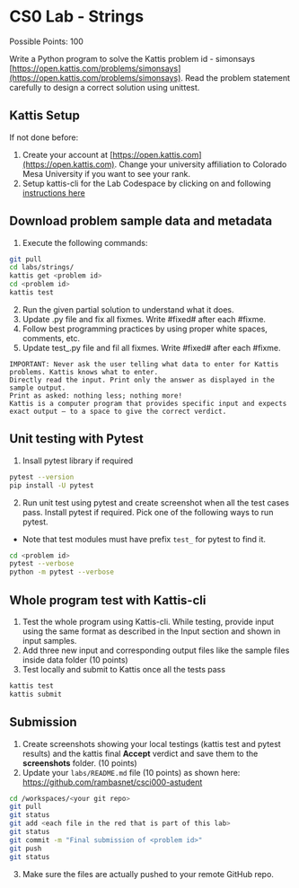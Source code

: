 # CS0 Lab - Strings

Possible Points: 100

Write a Python program to solve the Kattis problem id - simonsays [https://open.kattis.com/problems/simonsays](https://open.kattis.com/problems/simonsays). Read the problem statement carefully to design a correct solution using unittest.

## Kattis Setup

If not done before:

1. Create your account at [https://open.kattis.com](https://open.kattis.com). Change your university affiliation to Colorado Mesa University if you want to see your rank.
2. Setup kattis-cli for the Lab Codespace by clicking on and following [instructions here](https://coloradomesa365-my.sharepoint.com/:w:/g/personal/rbasnet_coloradomesa_edu/ESYiqurabGZJrIKmpCT4FnEBcw25QfcGjk_HK5PnRYbveA?e=xVLbe9)

## Download problem sample data and metadata

1. Execute the following commands:

```bash
git pull
cd labs/strings/
kattis get <problem id>
cd <problem id>
kattis test
```

2. Run the given partial solution to understand what it does.
3. Update <problem id>.py file and fix all fixmes. Write #fixed# after each #fixme.
4. Follow best programming practices by using proper white spaces, comments, etc.
5. Update test_<problem id>.py file and fil all fixmes. Write #fixed# after each #fixme.

```
IMPORTANT: Never ask the user telling what data to enter for Kattis problems. Kattis knows what to enter.
Directly read the input. Print only the answer as displayed in the sample output.
Print as asked: nothing less; nothing more!
Kattis is a computer program that provides specific input and expects exact output – to a space to give the correct verdict.
```

## Unit testing with Pytest

1. Insall pytest library if required

```bash
pytest --version
pip install -U pytest
```

2. Run unit test using pytest and create screenshot when all the test cases pass. Install pytest if required. Pick one of the following ways to run pytest.

- Note that test modules must have prefix `test_` for pytest to find it.

```bash
cd <problem id>
pytest --verbose
python -m pytest --verbose
```

## Whole program test with Kattis-cli

1. Test the whole program using Kattis-cli. While testing, provide input using the same format as described in the Input section and shown in input samples.
2. Add three new input and corresponding output files like the sample files inside data folder (10 points)
3. Test locally and submit to Kattis once all the tests pass

```bash
kattis test
kattis submit
```

## Submission

1. Create screenshots showing your local testings (kattis test and pytest results) and the kattis final **Accept** verdict and save them to the **screenshots** folder. (10 points)
2. Update your `labs/README.md` file (10 points) as shown here: <https://github.com/rambasnet/csci000-astudent>

```bash
cd /workspaces/<your git repo>
git pull
git status
git add <each file in the red that is part of this lab>
git status
git commit -m "Final submission of <problem id>"
git push
git status
```

3. Make sure the files are actually pushed to your remote GitHub repo.
